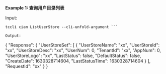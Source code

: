 **Example 1: 查询用户目录列表**



Input: 

```
tccli ciam ListUserStore --cli-unfold-argument ```

Output: 
```
{
    "Response": {
        "UserStoreSet": [
            {
                "UserStoreName": "xx",
                "UserStoreId": "xx",
                "UserStoreDesc": "xx",
                "UserNum": 0,
                "TenantId": "xx",
                "AppNum": 0,
                "UserStoreLogo": "xx",
                "LastStatus": false,
                "DefaultStatus": false,
                "CreateDate": 1630328714604,
                "LastStatusTime": 1630328714604
            }
        ],
        "RequestId": "xx"
    }
}
```

